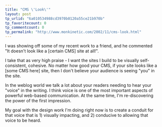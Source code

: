 ```yaml
---
title: "CMS \'Look\'"
layout: post
tp_urlid: "6a010534988cd3970b0120a55ce21b970b"
tp_favoritecount: 0
tp_commentcount: 0
tp_permalink: "http://www.monkinetic.com/2002/11/cms-look.html"
---
```

I was showing off some of my recent work to a  friend, and he commented &quot;It doesn&#39;t look like a [certain CMS] site at all!&quot;.

I take that as very high praise - I want the sites I build to be visually self-consistent, cohesive. No matter how good your CMS, if your site looks like a [some CMS here] site, then I don&#39;t believe your audience is seeing &quot;you&quot; in the site.

In the weblog world we talk a lot about your readers needing to hear your &quot;voice&quot; in the writing. I think voice is one of the most important aspects of powerful web-based communication. At the same time, I&#39;m re-discovering the power of the first impression. 

My goal with the design work I&#39;m doing right now is to create a conduit for that voice that is 1) visually impacting, and 2) conducive to allowing that voice to  be heard.
